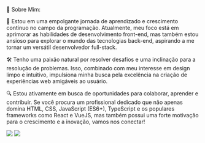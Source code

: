 🚀 Sobre Mim:

🌟 Estou em uma empolgante jornada de aprendizado e crescimento contínuo no campo da programação. Atualmente, meu foco está em aprimorar as habilidades de desenvolvimento front-end, mas também estou ansioso para explorar o mundo das tecnologias back-end, aspirando a me tornar um versátil desenvolvedor full-stack.

🛠️ Tenho uma paixão natural por resolver desafios e uma inclinação para a resolução de problemas. Isso, combinado com meu interesse em design limpo e intuitivo, impulsiona minha busca pela excelência na criação de experiências web amigáveis ao usuário.

🔍 Estou ativamente em busca de oportunidades para colaborar, aprender e contribuir. Se você procura um profissional dedicado que não apenas domina HTML, CSS, JavaScript (ES6+), TypeScript e os populares frameworks como React e VueJS, mas também possui uma forte motivação para o crescimento e a inovação, vamos nos conectar!

<img src="https://github-readme-stats.vercel.app/api/top-langs/?username=MozartSoares&layout=compact&langs_count=7&theme=dracula"/>            <img src="https://github-readme-stats.vercel.app/api?username=MozartSoares&show_icons=true&theme=dracula&include_all_commits=true&count_private=true"/>
